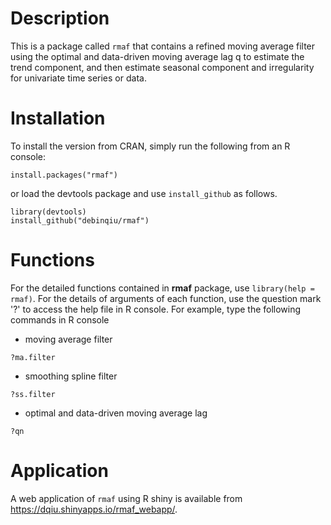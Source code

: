 # Description
This is a package called `rmaf` that contains a refined moving average filter using the optimal and data-driven moving average lag q to estimate the trend component, and then estimate seasonal component and irregularity for univariate time series or data.

# Installation
To install the version from CRAN, simply run the following from an R console:
```
install.packages("rmaf")
```
or load the devtools package and use `install_github` as follows.
```
library(devtools)
install_github("debinqiu/rmaf")
```

# Functions
For the detailed functions contained in **rmaf** package, use `library(help = rmaf)`. For the details of arguments of each function, use the question mark '?' to access the help file in R console. For example, type the following commands in R console
- moving average filter
```
?ma.filter
```
- smoothing spline filter
```
?ss.filter
```
- optimal and data-driven moving average lag
```
?qn
```

# Application
A web application of `rmaf` using R shiny is available from https://dqiu.shinyapps.io/rmaf_webapp/.
